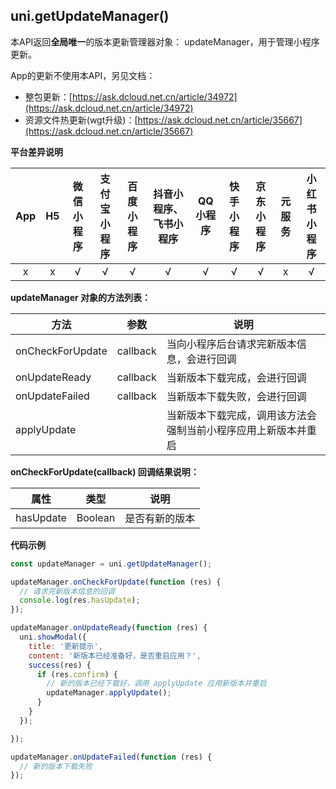 ## uni.getUpdateManager()

本API返回**全局唯一**的版本更新管理器对象： updateManager，用于管理小程序更新。

App的更新不使用本API，另见文档：
- 整包更新：[https://ask.dcloud.net.cn/article/34972](https://ask.dcloud.net.cn/article/34972)
- 资源文件热更新(wgt升级)：[https://ask.dcloud.net.cn/article/35667](https://ask.dcloud.net.cn/article/35667)

**平台差异说明**

|App|H5|微信小程序|支付宝小程序|百度小程序|抖音小程序、飞书小程序|QQ小程序|快手小程序|京东小程序|元服务|小红书小程序|
|:-:|:-:|:-:|:-:|:-:|:-:|:-:|:-:|:-:|:-:|:-:|
|x|x|√|√|√|√|√|√|√|x|√|

**updateManager 对象的方法列表：**

|方法				|参数		|说明															|
|---|---|---|
|onCheckForUpdate	|callback	|当向小程序后台请求完新版本信息，会进行回调						|
|onUpdateReady		|callback	|当新版本下载完成，会进行回调									|
|onUpdateFailed		|callback	|当新版本下载失败，会进行回调									|
|applyUpdate		|			|当新版本下载完成，调用该方法会强制当前小程序应用上新版本并重启	|

**onCheckForUpdate(callback) 回调结果说明：**

|属性|类型|说明|
|---|---|---|
|hasUpdate|Boolean|是否有新的版本	|

**代码示例**

```javascript
const updateManager = uni.getUpdateManager();

updateManager.onCheckForUpdate(function (res) {
  // 请求完新版本信息的回调
  console.log(res.hasUpdate);
});

updateManager.onUpdateReady(function (res) {
  uni.showModal({
    title: '更新提示',
    content: '新版本已经准备好，是否重启应用？',
    success(res) {
      if (res.confirm) {
        // 新的版本已经下载好，调用 applyUpdate 应用新版本并重启
        updateManager.applyUpdate();
      }
    }
  });

});

updateManager.onUpdateFailed(function (res) {
  // 新的版本下载失败
});
```
